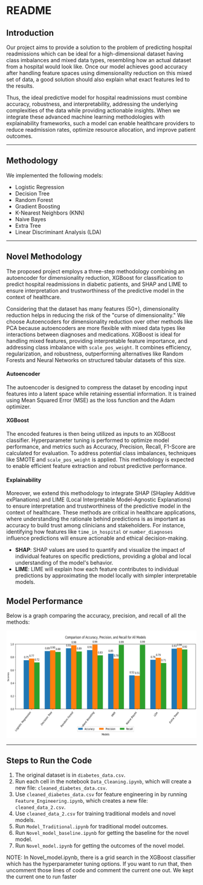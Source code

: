 # README

## Introduction
Our project aims to provide a solution to the problem of predicting hospital readmissions which can be ideal for a high-dimensional dataset having class imbalances and mixed data types, resembling how an actual dataset from a hospital would look like. Once our model achieves good accuracy after handling feature spaces using dimensionality reduction on this mixed set of data, a good solution should also explain what exact features led to the results.

Thus, the ideal predictive model for hospital readmissions must combine accuracy, robustness, and interpretability, addressing the underlying complexities of the data while providing actionable insights. When we integrate these advanced machine learning methodologies with explainability frameworks, such a model can enable healthcare providers to reduce readmission rates, optimize resource allocation, and improve patient outcomes.

---

## Methodology
We implemented the following models:
- Logistic Regression
- Decision Tree
- Random Forest
- Gradient Boosting
- K-Nearest Neighbors (KNN)
- Naive Bayes
- Extra Tree
- Linear Discriminant Analysis (LDA)

---

## Novel Methodology
The proposed project employs a three-step methodology combining an autoencoder for dimensionality reduction, XGBoost for classification to predict hospital readmissions in diabetic patients, and SHAP and LIME to ensure interpretation and trustworthiness of the predictive model in the context of healthcare.

Considering that the dataset has many features (50+), dimensionality reduction helps in reducing the risk of the "curse of dimensionality." We choose Autoencoders for dimensionality reduction over other methods like PCA because autoencoders are more flexible with mixed data types like interactions between diagnoses and medications. XGBoost is ideal for handling mixed features, providing interpretable feature importance, and addressing class imbalance with `scale_pos_weight`. It combines efficiency, regularization, and robustness, outperforming alternatives like Random Forests and Neural Networks on structured tabular datasets of this size.

#### Autoencoder
The autoencoder is designed to compress the dataset by encoding input features into a latent space while retaining essential information. It is trained using Mean Squared Error (MSE) as the loss function and the Adam optimizer. 

#### XGBoost
The encoded features is then being utilized as inputs to an XGBoost classifier. Hyperparameter tuning is performed to optimize model performance, and metrics such as Accuracy, Precision, Recall, F1-Score are calculated for evaluation. To address potential class imbalances, techniques like SMOTE and `scale_pos_weight` is applied. This methodology is expected to enable efficient feature extraction and robust predictive performance.

#### Explainability
Moreover, we extend this methodology to integrate SHAP (SHapley Additive exPlanations) and LIME (Local Interpretable Model-Agnostic Explanations) to ensure interpretation and trustworthiness of the predictive model in the context of healthcare. These methods are critical in healthcare applications, where understanding the rationale behind predictions is as important as accuracy to build trust among clinicians and stakeholders. For instance, identifying how features like `time_in_hospital` or `number_diagnoses` influence predictions will ensure actionable and ethical decision-making.

- **SHAP**: SHAP values are used to quantify and visualize the impact of individual features on specific predictions, providing a global and local understanding of the model's behavior.
- **LIME**: LIME will explain how each feature contributes to individual predictions by approximating the model locally with simpler interpretable models.


## Model Performance
Below is a graph comparing the accuracy, precision, and recall of all the methods:

![Model Performance](traditional_model_graph.png)

---

## Steps to Run the Code
1. The original dataset is in `diabetes_data.csv`.
2. Run each cell in the notebook `Data_Cleaning.ipynb`, which will create a new file: `cleaned_diabetes_data.csv`.
3. Use `cleaned_diabetes_data.csv` for feature engineering in by running `Feature_Engineering.ipynb`, which creates a new file: `cleaned_data_2.csv`.
4. Use `cleaned_data_2.csv` for training traditional models and novel models.
5. Run `Model_Traditional.ipynb` for traditional model outcomes.
6. Run `Novel_model_baseline.ipynb` for getting the baseline for the novel model.
7. Run `Novel_model.ipynb` for getting the outcomes of the novel model.

NOTE: In Novel_model.ipynb, there is a grid search in the XGBoost classifier which has the hyperparameter tuning options. If you want to run that, then uncomment those lines of code and comment the current one out. We kept the current one to run faster
